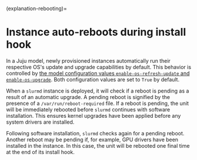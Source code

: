 (explanation-rebooting)=
# Instance auto-reboots during install hook

In a Juju model, newly provisioned instances automatically run their respective OS's update and upgrade capabilities by default. This behavior is controlled by [the model configuration values `enable-os-refresh-update` and `enable-os-upgrade`](https://canonical-juju.readthedocs-hosted.com/en/latest/user/reference/juju-cli/list-of-juju-cli-commands/model-config/). Both configuration values are set to `True` by default.

When a `slurmd` instance is deployed, it will check if a reboot is pending as a result of an automatic upgrade. A pending reboot is signified by the presence of a `/var/run/reboot-required` file. If a reboot is pending, the unit will be immediately rebooted before `slurmd` continues with software installation. This ensures kernel upgrades have been applied before any system drivers are installed.

Following software installation, `slurmd` checks again for a pending reboot. Another reboot may be pending if, for example, GPU drivers have been installed in the instance. In this case, the unit will be rebooted one final time at the end of its install hook.
